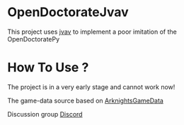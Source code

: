 # OpenDoctorateJvav

This project uses [jvav](https://orangezscb.gitee.io/jvav/) to implement a poor imitation of the OpenDoctoratePy

# How To Use ?

The project is in a very early stage and cannot work now!

The game-data source based on [ArknightsGameData](https://raw.githubusercontent.com/Kengxxiao/ArknightsGameData/master/zh_CN/gamedata/excel/character_table.json)

Discussion group [Discord](https://discord.com/invite/SmuB88RR5W)